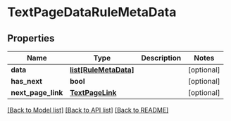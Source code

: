 # TextPageDataRuleMetaData

## Properties
Name | Type | Description | Notes
------------ | ------------- | ------------- | -------------
**data** | [**list[RuleMetaData]**](RuleMetaData.md) |  | [optional] 
**has_next** | **bool** |  | [optional] 
**next_page_link** | [**TextPageLink**](TextPageLink.md) |  | [optional] 

[[Back to Model list]](../README.md#documentation-for-models) [[Back to API list]](../README.md#documentation-for-api-endpoints) [[Back to README]](../README.md)


